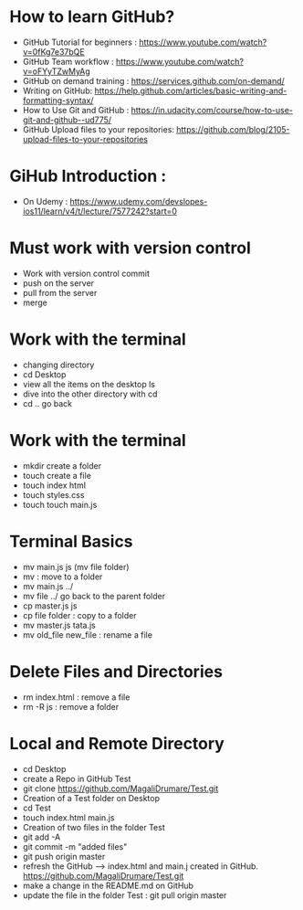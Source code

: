# How to learn GitHub? 
* GitHub Tutorial for beginners : https://www.youtube.com/watch?v=0fKg7e37bQE
* GitHub Team workflow : https://www.youtube.com/watch?v=oFYyTZwMyAg
* GitHub on demand training : https://services.github.com/on-demand/
* Writing on GitHub: https://help.github.com/articles/basic-writing-and-formatting-syntax/
* How to Use Git and GitHub : https://in.udacity.com/course/how-to-use-git-and-github--ud775/
* GitHub Upload files to your repositories: https://github.com/blog/2105-upload-files-to-your-repositories

# GiHub Introduction :  
* On Udemy : https://www.udemy.com/devslopes-ios11/learn/v4/t/lecture/7577242?start=0

# Must work with version control 
- Work with version control commit 
- push on the server 
- pull  from the server 
- merge 

# Work with the terminal 
- changing directory 
- cd Desktop 
- view all the items on the desktop ls 
- dive into the other directory with cd 
- cd .. go back 

# Work with the terminal 
- mkdir create a folder
- touch create a file  
- touch index html 
- touch styles.css 
- touch touch main.js

# Terminal Basics 
- mv main.js js (mv file folder)
- mv :  move to a folder
- mv main.js ../
- mv file ../ go back to the parent folder 
- cp master.js js 
- cp file folder : copy to a folder 
- mv master.js tata.js 
- mv old_file new_file : rename a file 

# Delete Files and Directories
- rm index.html : remove a file 
- rm -R js : remove a folder

# Local and Remote Directory 
- cd Desktop 
- create a Repo in GitHub Test
- git clone https://github.com/MagaliDrumare/Test.git
- Creation of a Test folder on Desktop 
- cd Test 
- touch index.html main.js 
- Creation of two files in the folder Test
- git add -A 
- git commit -m "added files" 
- git push origin master
- refresh the GitHub 
—-> index.html and main.j created in GitHub. https://github.com/MagaliDrumare/Test.git
- make a change in the README.md on GitHub 
- update the file in the folder Test : git pull origin master

